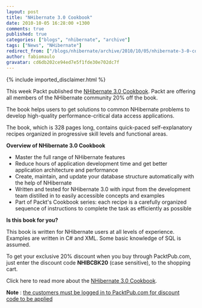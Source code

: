 ```yaml
---
layout: post
title: "NHibernate 3.0 Cookbook"
date: 2010-10-05 16:28:00 +1300
comments: true
published: true
categories: ["blogs", "nhibernate", "archive"]
tags: ["News", "NHibernate"]
redirect_from: ["/blogs/nhibernate/archive/2010/10/05/nhibernate-3-0-cookbook.aspx/"]
author: fabiomaulo
gravatar: cd6db202ce94ed7e5f1fde30e702dc7f
---
```

{% include imported_disclaimer.html %}
<p>This week Packt published the <a href="https://www.packtpub.com/nhibernate-3-0-cookbook/book">NHibernate 3.0 Cookbook</a>. Packt are offering all members of the NHibernate community 20% off the book. </p>
<p>The book helps users to get solutions to common NHibernate problems to develop high-quality performance-critical data access applications.</p>
<p>The book, which is 328 pages long, contains quick-paced self-explanatory recipes organized in progressive skill levels and functional areas.</p>
<p><strong>Overview of NHibernate 3.0 Cookbook</strong></p>
<ul>
<li>Master the full range of NHibernate features</li>
<li>Reduce hours of application development time and get better application architecture and performance</li>
<li>Create, maintain, and update your database structure automatically with the help of NHibernate</li>
<li>Written and tested for NHibernate 3.0 with input from the development team distilled in to easily accessible concepts and examples</li>
<li>Part of Packt's Cookbook series: each recipe is a carefully organized sequence of instructions to complete the task as efficiently as possible</li>
</ul>
<p><strong>Is this book for you? </strong></p>
<p>This book is written for NHibernate users at all levels of experience. Examples are written in C# and XML. Some basic knowledge of SQL is assumed.</p>
<p>To get your exclusive 20% discount when you buy through PacktPub.com, just enter the discount code <strong>NHIBCBK20</strong> (case sensitive), to the shopping cart.</p>
<p>Click here to read more about the <a href="https://www.packtpub.com/nhibernate-3-0-cookbook/book">NHibernate 3.0 Cookbook</a>.</p>
<p><strong>Note</strong> :&nbsp;<span style="text-decoration: underline;">the customers must be logged in to PacktPub.com for&nbsp;discount code&nbsp;to be applied</span></p>
